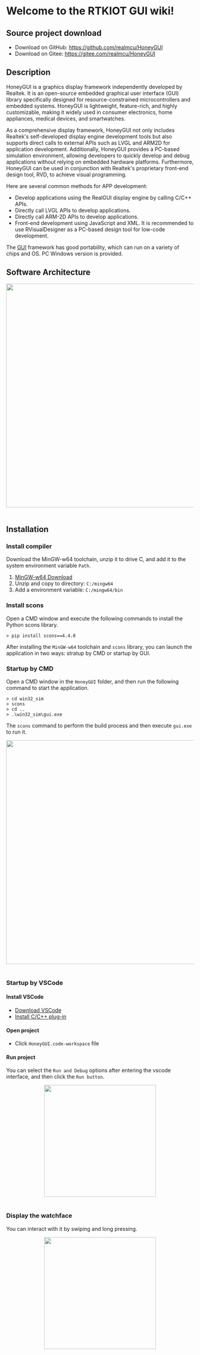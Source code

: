 # **Welcome to the RTKIOT GUI wiki!**

## Source project download

- Download on GitHub: <https://github.com/realmcu/HoneyGUI>
- Download on Gitee: <https://gitee.com/realmcu/HoneyGUI>

## Description

HoneyGUI is a graphics display framework independently developed by Realtek. It is an open-source embedded graphical user interface (GUI) library specifically designed for resource-constrained microcontrollers and embedded systems. HoneyGUI is lightweight, feature-rich, and highly customizable, making it widely used in consumer electronics, home appliances, medical devices, and smartwatches.

As a comprehensive display framework, HoneyGUI not only includes Realtek's self-developed display engine development tools but also supports direct calls to external APIs such as LVGL and ARM2D for application development. Additionally, HoneyGUI provides a PC-based simulation environment, allowing developers to quickly develop and debug applications without relying on embedded hardware platforms. Furthermore, HoneyGUI can be used in conjunction with Realtek's proprietary front-end design tool, RVD, to achieve visual programming.

Here are several common methods for APP development:

- Develop applications using the RealGUI display engine by calling C/C++ APIs.
- Directly call LVGL APIs to develop applications.
- Directly call ARM-2D APIs to develop applications.
- Front-end development using JavaScript and XML. It is recommended to use RVisualDesigner as a PC-based design tool for low-code development.

The [GUI](/Glossary.rst#term-GUI) framework has good portability, which can run on a variety of chips and OS. PC Windows version is provided.

## Software Architecture


<div style="text-align: center"><img width= "600" src ="https://foruda.gitee.com/images/1721196540166827807/b601c3a5_13408154.png"/></div><br/>


## Installation

### Install compiler
Download the MinGW-w64 toolchain, unzip it to drive C, and add it to the system environment variable `Path`.
1.  [MinGW-w64 Download](https://sourceforge.net/projects/mingw-w64/files/Toolchains%20targetting%20Win64/Personal%20Builds/mingw-builds/8.1.0/threads-posix/sjlj/x86_64-8.1.0-release-posix-sjlj-rt_v6-rev0.7z)
2.  Unzip and copy to directory: `C:/mingw64`
3.  Add a environment variable: `C:/mingw64/bin`

### Install scons
Open a CMD window and execute the following commands to install the Python scons library.
```
> pip install scons==4.4.0
```

After installing the `MinGW-w64` toolchain and `scons` library, you can launch the application in two ways: stratup by CMD or startup by GUI.

### Startup by CMD
Open a CMD window in the `HoneyGUI` folder, and then run the following command to start the application.

```shell
> cd win32_sim
> scons
> cd ..
> .\win32_sim\gui.exe
```
The `scons` command to perform the build process and then execute `gui.exe` to run it.


<div style="text-align: center"><img width= "600"  src ="https://foruda.gitee.com/images/1718704649306452668/282ac763_13408154.png"/></div><br/>


### Startup by VSCode

#### Install VSCode
   - [Download VSCode](https://code.visualstudio.com/)
   - [Install C/C++ plug-in](https://marketplace.visualstudio.com/items?itemName=ms-vscode.cpptools)

#### Open project
   - Click `HoneyGUI.code-workspace` file

#### Run project
You can select the `Run and Debug` options after entering the vscode interface, and then click the `Run button`.


<div style="text-align: center"><img width="300" src ="https://foruda.gitee.com/images/1699582639386992543/b2078d27_13671125.png"/></div><br/>


### Display the watchface
You can interact with it by swiping and long pressing.


<div style="text-align: center"><img width="300" src ="https://foruda.gitee.com/images/1721095451242922178/f43e885b_1860080.png"/></div><br/>
